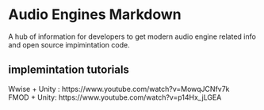 # Audio Engines Markdown
A hub of information for developers to get modern audio engine related info and open source impimintation code.
<br>
<h2> implemintation tutorials</h2>
Wwise + Unity : https://www.youtube.com/watch?v=MowqJCNfv7k
<br>
FMOD + Unity: https://www.youtube.com/watch?v=p14Hx_jLGEA



